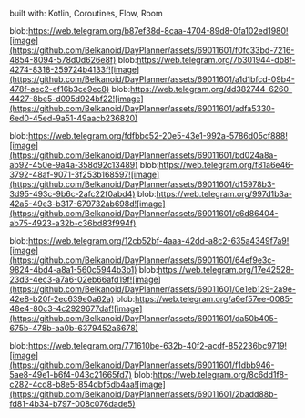 built with: Kotlin, Coroutines, Flow, Room

blob:https://web.telegram.org/b87ef38d-8caa-4704-89d8-0fa102ed1980![image](https://github.com/Belkanoid/DayPlanner/assets/69011601/f0fc33bd-7216-4854-8094-578d0d626e8f)
blob:https://web.telegram.org/7b301944-db8f-4274-8318-259724b4133f![image](https://github.com/Belkanoid/DayPlanner/assets/69011601/a1d1bfcd-09b4-478f-aec2-ef16b3ce9ec8)
blob:https://web.telegram.org/dd382744-6260-4427-8be5-d095d924bf22![image](https://github.com/Belkanoid/DayPlanner/assets/69011601/adfa5330-6ed0-45ed-9a51-49aacb236820)

blob:https://web.telegram.org/fdfbbc52-20e5-43e1-992a-5786d05cf888![image](https://github.com/Belkanoid/DayPlanner/assets/69011601/bd024a8a-ab92-450e-9a4a-358d92c13489)
blob:https://web.telegram.org/f81a6e46-3792-48af-9071-3f253b168597![image](https://github.com/Belkanoid/DayPlanner/assets/69011601/d15978b3-3d95-493c-9b6c-2afc22f0abd4)
blob:https://web.telegram.org/997d1b3a-42a5-49e3-b317-679732ab698d![image](https://github.com/Belkanoid/DayPlanner/assets/69011601/c6d86404-ab75-4923-a32b-c36bd83f994f)

blob:https://web.telegram.org/12cb52bf-4aaa-42dd-a8c2-635a4349f7a9![image](https://github.com/Belkanoid/DayPlanner/assets/69011601/64ef9e3c-9824-4bd4-a8a1-560c5944b3b1)
blob:https://web.telegram.org/17e42528-23d3-4ec3-a7a6-02eb66afd19f![image](https://github.com/Belkanoid/DayPlanner/assets/69011601/0e1eb129-2a9e-42e8-b20f-2ec639e0a62a)
blob:https://web.telegram.org/a6ef57ee-0085-48e4-80c3-4c2929677daf![image](https://github.com/Belkanoid/DayPlanner/assets/69011601/da50b405-675b-478b-aa0b-6379452a6678)

blob:https://web.telegram.org/771610be-632b-40f2-acdf-852236bc9719![image](https://github.com/Belkanoid/DayPlanner/assets/69011601/f1dbb946-5ae8-49e1-b6f4-043c21665fd7)
blob:https://web.telegram.org/8c6dd1f8-c282-4cd8-b8e5-854dbf5db4aa![image](https://github.com/Belkanoid/DayPlanner/assets/69011601/2badd88b-fd81-4b34-b797-008c076dade5)













